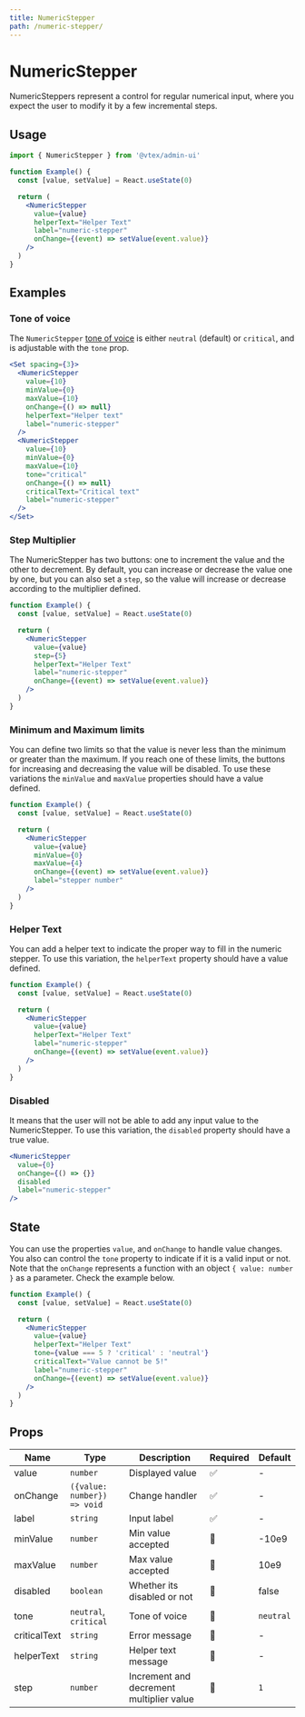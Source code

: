 ```yaml
---
title: NumericStepper
path: /numeric-stepper/
---
```


# NumericStepper

NumericSteppers represent a control for regular numerical input, where you expect the user to modify it by a few incremental steps.

## Usage

```jsx isStatic
import { NumericStepper } from '@vtex/admin-ui'

function Example() {
  const [value, setValue] = React.useState(0)

  return (
    <NumericStepper
      value={value}
      helperText="Helper Text"
      label="numeric-stepper"
      onChange={(event) => setValue(event.value)}
    />
  )
}
```

## Examples

### Tone of voice

The `NumericStepper` [tone of voice](/foundations/colors/#tones) is either `neutral` (default) or `critical`, and is adjustable with the `tone` prop.

```jsx live
<Set spacing={3}>
  <NumericStepper
    value={10}
    minValue={0}
    maxValue={10}
    onChange={() => null}
    helperText="Helper text"
    label="numeric-stepper"
  />
  <NumericStepper
    value={10}
    minValue={0}
    maxValue={10}
    tone="critical"
    onChange={() => null}
    criticalText="Critical text"
    label="numeric-stepper"
  />
</Set>
```

### Step Multiplier

The NumericStepper has two buttons: one to increment the value and the other to decrement. By default, you can increase or decrease the value one by one, but you can also set a `step`, so the value will increase or decrease according to the multiplier defined.

```jsx live
function Example() {
  const [value, setValue] = React.useState(0)

  return (
    <NumericStepper
      value={value}
      step={5}
      helperText="Helper Text"
      label="numeric-stepper"
      onChange={(event) => setValue(event.value)}
    />
  )
}
```

### Minimum and Maximum limits

You can define two limits so that the value is never less than the minimum or greater than the maximum. If you reach one of these limits, the buttons for increasing and decreasing the value will be disabled. To use these variations the `minValue` and `maxValue` properties should have a value defined.

```jsx live
function Example() {
  const [value, setValue] = React.useState(0)

  return (
    <NumericStepper
      value={value}
      minValue={0}
      maxValue={4}
      onChange={(event) => setValue(event.value)}
      label="stepper number"
    />
  )
}
```

### Helper Text

You can add a helper text to indicate the proper way to fill in the numeric stepper. To use this variation, the `helperText` property should have a value defined.

```jsx live
function Example() {
  const [value, setValue] = React.useState(0)

  return (
    <NumericStepper
      value={value}
      helperText="Helper Text"
      label="numeric-stepper"
      onChange={(event) => setValue(event.value)}
    />
  )
}
```

### Disabled

It means that the user will not be able to add any input value to the NumericStepper. To use this variation, the `disabled` property should have a true value.

```jsx live
<NumericStepper
  value={0}
  onChange={() => {}}
  disabled
  label="numeric-stepper"
/>
```

## State

You can use the properties `value`, and `onChange` to handle value changes. You also can control the `tone` property to indicate if it is a valid input or not. Note that the `onChange` represents a function with an object `{ value: number }` as a parameter. Check the example below.

```jsx live
function Example() {
  const [value, setValue] = React.useState(0)

  return (
    <NumericStepper
      value={value}
      helperText="Helper Text"
      tone={value === 5 ? 'critical' : 'neutral'}
      criticalText="Value cannot be 5!"
      label="numeric-stepper"
      onChange={(event) => setValue(event.value)}
    />
  )
}
```

## Props

| Name         | Type                        | Description                              | Required | Default   |
| ------------ | --------------------------- | ---------------------------------------- | -------- | --------- |
| value        | `number`                    | Displayed value                          | ✅       | -         |
| onChange     | `({value: number}) => void` | Change handler                           | ✅       | -         |
| label        | `string`                    | Input label                              | ✅       | -         |
| minValue     | `number`                    | Min value accepted                       | 🚫       | -10e9     |
| maxValue     | `number`                    | Max value accepted                       | 🚫       | 10e9      |
| disabled     | `boolean`                   | Whether its disabled or not              | 🚫       | false     |
| tone         | `neutral`, `critical`       | Tone of voice                            | 🚫       | `neutral` |
| criticalText | `string`                    | Error message                            | 🚫       | -         |
| helperText   | `string`                    | Helper text message                      | 🚫       | -         |
| step         | `number`                    | Increment and decrement multiplier value | 🚫       | `1`       |
